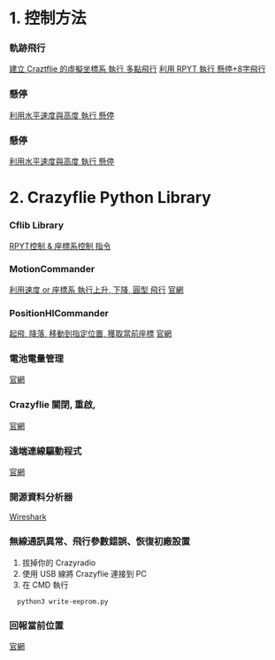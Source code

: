 # 1. 控制方法
### 軌跡飛行
[建立 Craztflie 的虛擬坐標系 執行 多點飛行](https://github.com/bitcraze/crazyflie-lib-python/blob/master/examples/positioning/initial_position.py)
[利用 RPYT 執行 懸停+8字飛行](https://github.com/bitcraze/crazyflie-lib-python/blob/master/examples/positioning/flowsequenceSync.py)

### 懸停
[利用水平速度與高度 執行 懸停](https://github.com/ataffanel/crazyflie-push-demo/blob/8b9b2e8/src/push.c#L105-L106)

### 懸停
[利用水平速度與高度 執行 懸停](https://github.com/ataffanel/crazyflie-push-demo/blob/8b9b2e8/src/push.c#L105-L106)

# 2. Crazyflie Python Library
### Cflib Library
[RPYT控制 & 座標系控制 指令](https://github.com/bitcraze/crazyflie-lib-python/blob/master/cflib/crazyflie/commander.py)

### MotionCommander
[利用速度 or 座標系 執行上升, 下降, 圓型 飛行](https://github.com/bitcraze/crazyflie-lib-python/blob/master/examples/autonomy/motion_commander_demo.py)
[官網](https://www.bitcraze.io/documentation/repository/crazyflie-lib-python/master/api/cflib/positioning/motion_commander/)

### PositionHlCommander
[起飛, 降落, 移動到指定位置, 獲取當前座標](https://github.com/bitcraze/crazyflie-lib-python/blob/master/cflib/positioning/position_hl_commander.py)
[官網](https://www.bitcraze.io/documentation/repository/crazyflie-lib-python/master/api/cflib/positioning/position_hl_commander/)

### 電池電量管理
[官網](https://github.com/bitcraze/crazyflie-firmware/blob/crazyflie2/hal/src/pm_f405.c#L172)

### Crazyflie 關閉, 重啟, 
[官網](https://www.bitcraze.io/documentation/repository/crazyflie-lib-python/master/api/cflib/utils/power_switch/)

### 遠端連線驅動程式
[官網](https://www.bitcraze.io/documentation/repository/crazyflie-lib-python/master/api/cflib/crtp/crtpdriver/)

### 開源資料分析器
[Wireshark](https://www.bitcraze.io/documentation/repository/crazyflie-lib-python/master/development/wireshark/)

### 無線通訊異常、飛行參數錯誤、恢復初廠設置
1. 拔掉你的 Crazyradio
2. 使用 USB 線將 Crazyflie 連接到 PC
3. 在 CMD 執行
```
  python3 write-eeprom.py
```

### 回報當前位置
[官網](https://www.bitcraze.io/documentation/repository/crazyflie-lib-python/master/api/cflib/crazyflie/extpos/)
